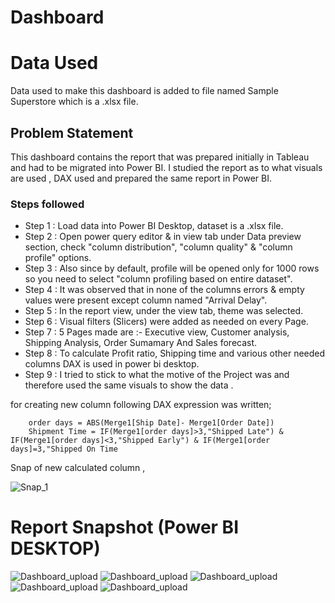 # Dashboard

# Data Used
Data used to make this dashboard is added to file named Sample Superstore which is a .xlsx file.
## Problem Statement

This dashboard contains the report that was prepared  initially in Tableau and had to be migrated into Power BI. I studied the report as to what visuals are used , DAX used and prepared the same report in Power BI.


### Steps followed 

- Step 1 : Load data into Power BI Desktop, dataset is a .xlsx file.
- Step 2 : Open power query editor & in view tab under Data preview section, check "column distribution", "column quality" & "column profile" options.
- Step 3 : Also since by default, profile will be opened only for 1000 rows so you need to select "column profiling based on entire dataset".
- Step 4 : It was observed that in none of the columns errors & empty values were present except column named "Arrival Delay".
- Step 5 : In the report view, under the view tab, theme was selected.
- Step 6 : Visual filters (Slicers) were added as needed on every Page.
- Step 7 : 5 Pages made are :- Executive view, Customer analysis, Shipping Analysis, Order Sumamary And Sales forecast.
- Step 8 : To calculate Profit ratio, Shipping time and various other needed columns DAX is used in power bi desktop. 
- Step 9 : I tried to stick to what the motive of the Project was and therefore used the same visuals to show the data .
  

  

for creating new column following DAX expression was written;
       
        order days = ABS(Merge1[Ship Date]- Merge1[Order Date])
        Shipment Time = IF(Merge1[order days]>3,"Shipped Late") & IF(Merge1[order days]<3,"Shipped Early") & IF(Merge1[order days]=3,"Shipped On Time
        
Snap of new calculated column ,

![Snap_1](https://github.com/23Priy/Project--Power-BI/assets/151018390/09e99452-6244-409f-be5f-25d579dbe012)


        
 
 # Report Snapshot (Power BI DESKTOP)

 
![Dashboard_upload](https://github.com/23Priy/Project--Power-BI/assets/151018390/9873aac3-0c29-4ec5-ba6b-7ef7b794c960)
![Dashboard_upload](https://github.com/23Priy/Project--Power-BI/assets/151018390/dae8b5e7-5af9-4a0e-a81d-d5aa2582cfaf)
![Dashboard_upload](https://github.com/23Priy/Project--Power-BI/assets/151018390/18dc8cfc-f88b-401f-8324-1672a9a1299b)
![Dashboard_upload](https://github.com/23Priy/Project--Power-BI/assets/151018390/fc2e8346-5703-4d21-b307-bcda5f2f1843)
![Dashboard_upload](https://github.com/23Priy/Project--Power-BI/assets/151018390/ad355014-d6e4-4d14-acc7-2ed603938301)

